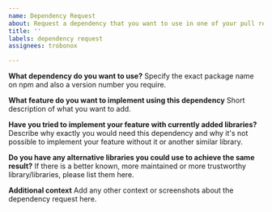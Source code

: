 ```yaml
---
name: Dependency Request
about: Request a dependency that you want to use in one of your pull requests
title: ''
labels: dependency request
assignees: trobonox

---
```


**What dependency do you want to use?**
Specify the exact package name on npm and also a version number you require.

**What feature do you want to implement using this dependency**
Short description of what you want to add.

**Have you tried to implement your feature with currently added libraries?**
Describe why exactly you would need this dependency and why it's not possible to implement your feature without it or another similar library.

**Do you have any alternative libraries you could use to achieve the same result?**
If there is a better known, more maintained or more trustworthy library/libraries, please list them here.

**Additional context**
Add any other context or screenshots about the dependency request here.
